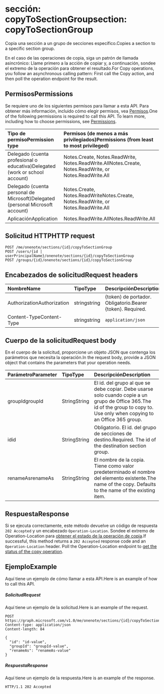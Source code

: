 # <a name="section-copytosectiongroup"></a><span data-ttu-id="b7a27-101">sección: copyToSectionGroup</span><span class="sxs-lookup"><span data-stu-id="b7a27-101">section: copyToSectionGroup</span></span>
<span data-ttu-id="b7a27-102">Copia una sección a un grupo de secciones específico.</span><span class="sxs-lookup"><span data-stu-id="b7a27-102">Copies a section to a specific section group.</span></span>

<span data-ttu-id="b7a27-103">En el caso de las operaciones de copia, siga un patrón de llamada asincrónico:  Llame primero a la acción de copiar y, a continuación, sondee el extremo de la operación para obtener el resultado.</span><span class="sxs-lookup"><span data-stu-id="b7a27-103">For Copy operations, you follow an asynchronous calling pattern:  First call the Copy action, and then poll the operation endpoint for the result.</span></span>

## <a name="permissions"></a><span data-ttu-id="b7a27-104">Permisos</span><span class="sxs-lookup"><span data-stu-id="b7a27-104">Permissions</span></span>
<span data-ttu-id="b7a27-p101">Se requiere uno de los siguientes permisos para llamar a esta API. Para obtener más información, incluido cómo elegir permisos, vea [Permisos](../../../concepts/permissions_reference.md).</span><span class="sxs-lookup"><span data-stu-id="b7a27-p101">One of the following permissions is required to call this API. To learn more, including how to choose permissions, see [Permissions](../../../concepts/permissions_reference.md).</span></span>

|<span data-ttu-id="b7a27-107">Tipo de permiso</span><span class="sxs-lookup"><span data-stu-id="b7a27-107">Permission type</span></span>      | <span data-ttu-id="b7a27-108">Permisos (de menos a más privilegiados)</span><span class="sxs-lookup"><span data-stu-id="b7a27-108">Permissions (from least to most privileged)</span></span>              | 
|:--------------------|:---------------------------------------------------------| 
|<span data-ttu-id="b7a27-109">Delegado (cuenta profesional o educativa)</span><span class="sxs-lookup"><span data-stu-id="b7a27-109">Delegated (work or school account)</span></span> | <span data-ttu-id="b7a27-110">Notes.Create, Notes.ReadWrite, Notes.ReadWrite.All</span><span class="sxs-lookup"><span data-stu-id="b7a27-110">Notes.Create, Notes.ReadWrite, or Notes.ReadWrite.All</span></span>    | 
|<span data-ttu-id="b7a27-111">Delegado (cuenta personal de Microsoft)</span><span class="sxs-lookup"><span data-stu-id="b7a27-111">Delegated (personal Microsoft account)</span></span> | <span data-ttu-id="b7a27-112">Notes.Create, Notes.ReadWrite</span><span class="sxs-lookup"><span data-stu-id="b7a27-112">Notes.Create, Notes.ReadWrite, or Notes.ReadWrite.All</span></span>    | 
|<span data-ttu-id="b7a27-113">Aplicación</span><span class="sxs-lookup"><span data-stu-id="b7a27-113">Application</span></span> | <span data-ttu-id="b7a27-114">Notes.ReadWrite.All</span><span class="sxs-lookup"><span data-stu-id="b7a27-114">Notes.ReadWrite.All</span></span> | 

## <a name="http-request"></a><span data-ttu-id="b7a27-115">Solicitud HTTP</span><span class="sxs-lookup"><span data-stu-id="b7a27-115">HTTP request</span></span>
<!-- { "blockType": "ignored" } -->
```http
POST /me/onenote/sections/{id}/copyToSectionGroup
POST /users/{id | userPrincipalName}/onenote/sections/{id}/copyToSectionGroup
POST /groups/{id}/onenote/sections/{id}/copyToSectionGroup
```
## <a name="request-headers"></a><span data-ttu-id="b7a27-116">Encabezados de solicitud</span><span class="sxs-lookup"><span data-stu-id="b7a27-116">Request headers</span></span>
| <span data-ttu-id="b7a27-117">Nombre</span><span class="sxs-lookup"><span data-stu-id="b7a27-117">Name</span></span>       | <span data-ttu-id="b7a27-118">Tipo</span><span class="sxs-lookup"><span data-stu-id="b7a27-118">Type</span></span> | <span data-ttu-id="b7a27-119">Descripción</span><span class="sxs-lookup"><span data-stu-id="b7a27-119">Description</span></span>|
|:---------------|:--------|:----------|
| <span data-ttu-id="b7a27-120">Authorization</span><span class="sxs-lookup"><span data-stu-id="b7a27-120">Authorization</span></span>  | <span data-ttu-id="b7a27-121">string</span><span class="sxs-lookup"><span data-stu-id="b7a27-121">string</span></span>  | <span data-ttu-id="b7a27-p102">{token} de portador. Obligatorio.</span><span class="sxs-lookup"><span data-stu-id="b7a27-p102">Bearer {token}. Required.</span></span> |
| <span data-ttu-id="b7a27-124">Content-Type</span><span class="sxs-lookup"><span data-stu-id="b7a27-124">Content-Type</span></span> | <span data-ttu-id="b7a27-125">string</span><span class="sxs-lookup"><span data-stu-id="b7a27-125">string</span></span> | `application/json` |

## <a name="request-body"></a><span data-ttu-id="b7a27-126">Cuerpo de la solicitud</span><span class="sxs-lookup"><span data-stu-id="b7a27-126">Request body</span></span>
<span data-ttu-id="b7a27-127">En el cuerpo de la solicitud, proporcione un objeto JSON que contenga los parámetros que necesita la operación.</span><span class="sxs-lookup"><span data-stu-id="b7a27-127">In the request body, provide a JSON object that contains the parameters that your operation needs.</span></span>

| <span data-ttu-id="b7a27-128">Parámetro</span><span class="sxs-lookup"><span data-stu-id="b7a27-128">Parameter</span></span>    | <span data-ttu-id="b7a27-129">Tipo</span><span class="sxs-lookup"><span data-stu-id="b7a27-129">Type</span></span>   |<span data-ttu-id="b7a27-130">Descripción</span><span class="sxs-lookup"><span data-stu-id="b7a27-130">Description</span></span>|
|:---------------|:--------|:----------|
|<span data-ttu-id="b7a27-131">groupId</span><span class="sxs-lookup"><span data-stu-id="b7a27-131">groupId</span></span>|<span data-ttu-id="b7a27-132">String</span><span class="sxs-lookup"><span data-stu-id="b7a27-132">String</span></span>|<span data-ttu-id="b7a27-p103">El id. del grupo al que se debe copiar. Debe usarse solo cuando copie a un grupo de Office 365.</span><span class="sxs-lookup"><span data-stu-id="b7a27-p103">The id of the group to copy to. Use only when copying to an Office 365 group.</span></span>|
|<span data-ttu-id="b7a27-135">id</span><span class="sxs-lookup"><span data-stu-id="b7a27-135">id</span></span>|<span data-ttu-id="b7a27-136">String</span><span class="sxs-lookup"><span data-stu-id="b7a27-136">String</span></span>|<span data-ttu-id="b7a27-p104">Obligatorio. El id. del grupo de secciones de destino.</span><span class="sxs-lookup"><span data-stu-id="b7a27-p104">Required. The id of the destination section group.</span></span> |
|<span data-ttu-id="b7a27-139">renameAs</span><span class="sxs-lookup"><span data-stu-id="b7a27-139">renameAs</span></span>|<span data-ttu-id="b7a27-140">String</span><span class="sxs-lookup"><span data-stu-id="b7a27-140">String</span></span>|<span data-ttu-id="b7a27-p105">El nombre de la copia. Tiene como valor predeterminado el nombre del elemento existente.</span><span class="sxs-lookup"><span data-stu-id="b7a27-p105">The name of the copy. Defaults to the name of the existing item.</span></span> |

<!--groupId missing-->
<!--|siteCollectionId|String||
|siteId|String||-->

## <a name="response"></a><span data-ttu-id="b7a27-143">Respuesta</span><span class="sxs-lookup"><span data-stu-id="b7a27-143">Response</span></span>

<span data-ttu-id="b7a27-p106">Si se ejecuta correctamente, este método devuelve un código de respuesta `202 Accepted` y un encabezado `Operation-Location`. Sondee el extremo de Operation-Location para [obtener el estado de la operación de copia](onenoteoperation_get.md).</span><span class="sxs-lookup"><span data-stu-id="b7a27-p106">If successful, this method returns a `202 Accepted` response code and an `Operation-Location` header. Poll the Operation-Location endpoint to [get the status of the copy operation](onenoteoperation_get.md).</span></span>

## <a name="example"></a><span data-ttu-id="b7a27-146">Ejemplo</span><span class="sxs-lookup"><span data-stu-id="b7a27-146">Example</span></span>
<span data-ttu-id="b7a27-147">Aquí tiene un ejemplo de cómo llamar a esta API.</span><span class="sxs-lookup"><span data-stu-id="b7a27-147">Here is an example of how to call this API.</span></span>
##### <a name="request"></a><span data-ttu-id="b7a27-148">Solicitud</span><span class="sxs-lookup"><span data-stu-id="b7a27-148">Request</span></span>
<span data-ttu-id="b7a27-149">Aquí tiene un ejemplo de la solicitud.</span><span class="sxs-lookup"><span data-stu-id="b7a27-149">Here is an example of the request.</span></span>
<!-- {
  "blockType": "request",
  "name": "section_copytosectiongroup"
}-->
```http
POST https://graph.microsoft.com/v1.0/me/onenote/sections/{id}/copyToSectionGroup
Content-type: application/json
Content-length: 84

{
  "id": "id-value",
  "groupId": "groupId-value",
  "renameAs": "renameAs-value"
}
```

##### <a name="response"></a><span data-ttu-id="b7a27-150">Respuesta</span><span class="sxs-lookup"><span data-stu-id="b7a27-150">Response</span></span>
<span data-ttu-id="b7a27-151">Aquí tiene un ejemplo de la respuesta.</span><span class="sxs-lookup"><span data-stu-id="b7a27-151">Here is an example of the response.</span></span>
<!-- {
  "blockType": "response",
  "truncated": true,
  "@odata.type": "microsoft.graph.onenoteOperation"
} -->
```http
HTTP/1.1 202 Accepted
```

<!-- uuid: 8fcb5dbc-d5aa-4681-8e31-b001d5168d79
2015-10-25 14:57:30 UTC -->
<!-- {
  "type": "#page.annotation",
  "description": "section: copyToSectionGroup",
  "keywords": "",
  "section": "documentation",
  "tocPath": ""
}-->